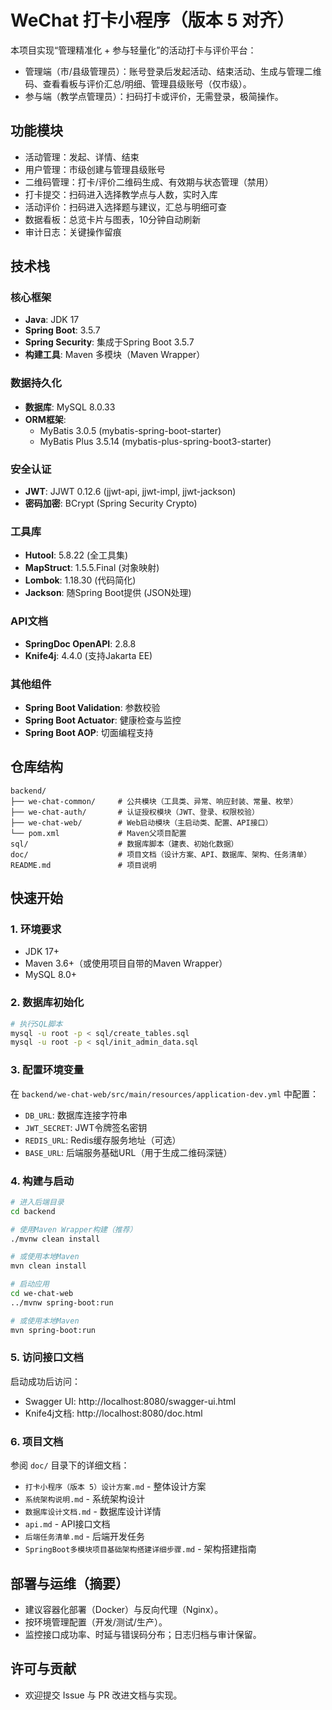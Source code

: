 # WeChat 打卡小程序（版本 5 对齐）

本项目实现“管理精准化 + 参与轻量化”的活动打卡与评价平台：
- 管理端（市/县级管理员）：账号登录后发起活动、结束活动、生成与管理二维码、查看看板与评价汇总/明细、管理县级账号（仅市级）。
- 参与端（教学点管理员）：扫码打卡或评价，无需登录，极简操作。

## 功能模块

- 活动管理：发起、详情、结束
- 用户管理：市级创建与管理县级账号
- 二维码管理：打卡/评价二维码生成、有效期与状态管理（禁用）
- 打卡提交：扫码进入选择教学点与人数，实时入库
- 活动评价：扫码进入选择题与建议，汇总与明细可查
- 数据看板：总览卡片与图表，10分钟自动刷新
- 审计日志：关键操作留痕

## 技术栈

### 核心框架
- **Java**: JDK 17
- **Spring Boot**: 3.5.7
- **Spring Security**: 集成于Spring Boot 3.5.7
- **构建工具**: Maven 多模块（Maven Wrapper）

### 数据持久化
- **数据库**: MySQL 8.0.33
- **ORM框架**: 
  - MyBatis 3.0.5 (mybatis-spring-boot-starter)
  - MyBatis Plus 3.5.14 (mybatis-plus-spring-boot3-starter)

### 安全认证
- **JWT**: JJWT 0.12.6 (jjwt-api, jjwt-impl, jjwt-jackson)
- **密码加密**: BCrypt (Spring Security Crypto)

### 工具库
- **Hutool**: 5.8.22 (全工具集)
- **MapStruct**: 1.5.5.Final (对象映射)
- **Lombok**: 1.18.30 (代码简化)
- **Jackson**: 随Spring Boot提供 (JSON处理)

### API文档
- **SpringDoc OpenAPI**: 2.8.8
- **Knife4j**: 4.4.0 (支持Jakarta EE)

### 其他组件
- **Spring Boot Validation**: 参数校验
- **Spring Boot Actuator**: 健康检查与监控
- **Spring Boot AOP**: 切面编程支持

## 仓库结构

```
backend/
├── we-chat-common/     # 公共模块（工具类、异常、响应封装、常量、枚举）
├── we-chat-auth/       # 认证授权模块（JWT、登录、权限校验）
├── we-chat-web/        # Web启动模块（主启动类、配置、API接口）
└── pom.xml             # Maven父项目配置
sql/                    # 数据库脚本（建表、初始化数据）
doc/                    # 项目文档（设计方案、API、数据库、架构、任务清单）
README.md               # 项目说明
```

## 快速开始

### 1. 环境要求
- JDK 17+
- Maven 3.6+（或使用项目自带的Maven Wrapper）
- MySQL 8.0+

### 2. 数据库初始化
```bash
# 执行SQL脚本
mysql -u root -p < sql/create_tables.sql
mysql -u root -p < sql/init_admin_data.sql
```

### 3. 配置环境变量
在 `backend/we-chat-web/src/main/resources/application-dev.yml` 中配置：
- `DB_URL`: 数据库连接字符串
- `JWT_SECRET`: JWT令牌签名密钥
- `REDIS_URL`: Redis缓存服务地址（可选）
- `BASE_URL`: 后端服务基础URL（用于生成二维码深链）

### 4. 构建与启动
```bash
# 进入后端目录
cd backend

# 使用Maven Wrapper构建（推荐）
./mvnw clean install

# 或使用本地Maven
mvn clean install

# 启动应用
cd we-chat-web
../mvnw spring-boot:run

# 或使用本地Maven
mvn spring-boot:run
```

### 5. 访问接口文档
启动成功后访问：
- Swagger UI: http://localhost:8080/swagger-ui.html
- Knife4j文档: http://localhost:8080/doc.html

### 6. 项目文档
参阅 `doc/` 目录下的详细文档：
- `打卡小程序（版本 5）设计方案.md` - 整体设计方案
- `系统架构说明.md` - 系统架构设计
- `数据库设计文档.md` - 数据库设计详情
- `api.md` - API接口文档
- `后端任务清单.md` - 后端开发任务
- `SpringBoot多模块项目基础架构搭建详细步骤.md` - 架构搭建指南

## 部署与运维（摘要）

- 建议容器化部署（Docker）与反向代理（Nginx）。
- 按环境管理配置（开发/测试/生产）。
- 监控接口成功率、时延与错误码分布；日志归档与审计保留。

## 许可与贡献

- 欢迎提交 Issue 与 PR 改进文档与实现。